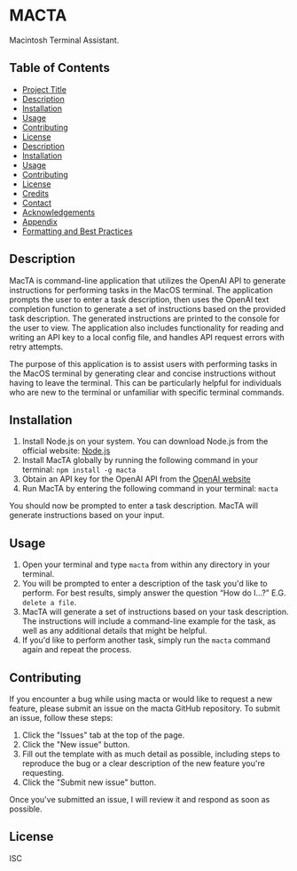 # MACTA
Macintosh Terminal Assistant.

## Table of Contents
- [Project Title](#project-title)
- [Description](#description)
- [Installation](#installation)
- [Usage](#usage)
- [Contributing](#contributing)
- [License](#license)
- [Description](#description)
- [Installation](#installation)
- [Usage](#usage)
- [Contributing](#contributing)
- [License](#license)
- [Credits](#credits)
- [Contact](#contact)
- [Acknowledgements](#acknowledgements)
- [Appendix](#appendix)
- [Formatting and Best Practices](#formatting-and-best-practices)

## Description
MacTA is command-line application that utilizes the OpenAI API to generate instructions for performing tasks in the MacOS terminal. The application prompts the user to enter a task description, then uses the OpenAI text completion function to generate a set of instructions based on the provided task description. The generated instructions are printed to the console for the user to view. The application also includes functionality for reading and writing an API key to a local config file, and handles API request errors with retry attempts.

The purpose of this application is to assist users with performing tasks in the MacOS terminal by generating clear and concise instructions without having to leave the terminal. This can be particularly helpful for individuals who are new to the terminal or unfamiliar with specific terminal commands.

## Installation
1. Install Node.js on your system. You can download Node.js from the official website: [Node.js](https://nodejs.org/)
2. Install MacTA globally by running the following command in your terminal: `npm install -g macta`
3. Obtain an API key for the OpenAI API from the [OpenAI website](https://beta.openai.com/signup/)
4. Run MacTA by entering the following command in your terminal: `macta`

You should now be prompted to enter a task description. MacTA will generate instructions based on your input. 

## Usage
1. Open your terminal and type `macta` from within any directory in your terminal.
2. You will be prompted to enter a description of the task you'd like to perform. For best results, simply answer the question “How do I…?” E.G. `delete a file`.
3. MacTA will generate a set of instructions based on your task description. The instructions will include a command-line example for the task, as well as any additional details that might be helpful.
4. If you'd like to perform another task, simply run the `macta` command again and repeat the process.

## Contributing
If you encounter a bug while using macta or would like to request a new feature, please submit an issue on the macta GitHub repository. To submit an issue, follow these steps:

1. Click the "Issues" tab at the top of the page.
2. Click the "New issue" button.
3. Fill out the template with as much detail as possible, including steps to reproduce the bug or a clear description of the new feature you're requesting.
4. Click the "Submit new issue" button.

Once you've submitted an issue, I will review it and respond as soon as possible.

## License
ISC